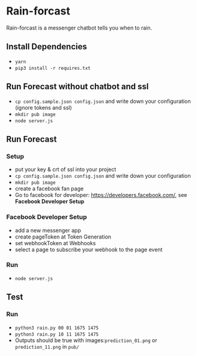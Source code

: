 # Rain-forcast
Rain-forcast is a messenger  chatbot tells you when to rain.

## Install Dependencies
* `yarn`
* `pip3 install -r requires.txt`

## Run Forecast without chatbot and ssl
* `cp config.sample.json config.json` and write down your configuration (ignore tokens and ssl)
* `mkdir pub image` 
* `node server.js`

## Run Forecast

### Setup 
* put your key & crt of ssl into your project
* `cp config.sample.json config.json` and write down your configuration
* `mkdir pub image` 
* create a facebook fan page
* Go to facebook for developer: https://developers.facebook.com/, see **Facebook Developer Setup**

### Facebook Developer Setup
* add a new messenger app
* create pageToken at Token Generation
* set webhookToken at Webhooks
* select a page to subscribe your webhook to the page event

### Run
* `node server.js`

## Test

### Run
* `python3 rain.py 00 01 1675 1475`
* `python3 rain.py 10 11 1675 1475`
* Outputs should be true with images:`prediction_01.png` or `prediction_11.png` in `pub/`
